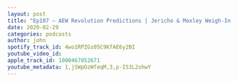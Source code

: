 ```yaml
---
layout: post
title: "Ep107 – AEW Revolution Predictions | Jericho & Moxley Weigh-In | Charlotte vs. Belair on NXT | Listeners Q’s"
date: 2020-02-29
categories: podcasts
author: john
spotify_track_id: 4wo1RPZGz05C9KfAE6y2BI
youtube_video_id: 
apple_track_id: 1000467052671
youtube_metadata: 1,jSWpOzWfeqM,3,p-IS3L2ohwY
---
```

